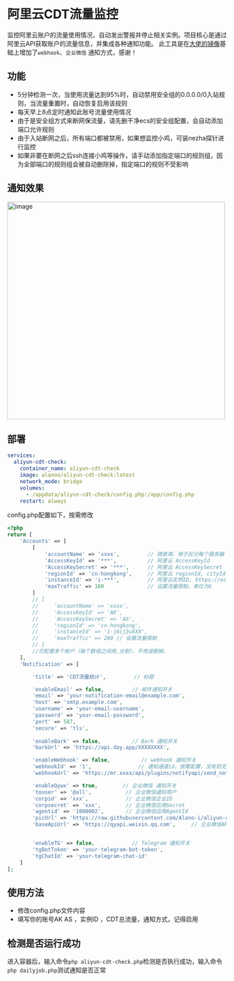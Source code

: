 # 阿里云CDT流量监控
监控阿里云账户的流量使用情况，自动发出警报并停止相关实例。项目核心是通过阿里云API获取账户的流量信息，并集成各种通知功能。
此工具是在[大佬的镜像](https://hostloc.com/thread-1345929-1-1.html)基础上增加了`webhook`、`企业微信` 通知方式，感谢！

## 功能
- 5分钟检测一次，当使用流量达到95%时，自动禁用安全组的0.0.0.0/0入站规则，当流量重置时，自动恢复启用该规则
- 每天早上8点定时通知此账号流量使用情况
- 由于是安全组方式来断网保流量，请先删干净ecs的安全组配置，会自动添加端口允许规则
- 由于入站断网之后，所有端口都被禁用，如果想监控小鸡，可装nezha探针进行监控
- 如果非要在断网之后ssh连接小鸡等操作，请手动添加指定端口的规则组，因为全部端口的规则组会被自动删除掉，指定端口的规则不受影响

## 通知效果
<img width="500" alt="image" src="https://github.com/user-attachments/assets/d8f5f590-e9a3-44ae-90e3-a4a4de938ab5">






## 部署
```yaml
services:
  aliyun-cdt-check:
    container_name: aliyun-cdt-check
    image: alanoo/aliyun-cdt-check:latest
    network_mode: bridge
    volumes:
      - /appdata/aliyun-cdt-check/config.php:/app/config.php
    restart: always
```
config.php配置如下，按需修改
```php
<?php
return [
    'Accounts' => [
        [
            'accountName' => 'xxxx',         // 随意填，用于区分每个服务器
            'AccessKeyId' => '***',          // 阿里云 AccessKeyId
            'AccessKeySecret' => '***',      // 阿里云 AccessKeySecret
            'regionId' => 'cn-hongkong',     // 阿里云 regionId, cityId 请参考 https://help.aliyun.com/document_detail/40654.html
            'instanceId' => 'i-***',         // 阿里云实例ID, https://ecs.console.aliyun.com/server/region/cn-hongkong?accounttraceid#/ 查看
            'maxTraffic' => 180              // 设置流量限制，单位为G
        ]
        // [
        //     'accountName' => 'xxxx',
        //     'AccessKeyId' => 'AK',
        //     'AccessKeySecret' => 'AS',
        //     'regionId' => 'cn-hongkong',
        //     'instanceId' => 'i-j6cj3uXXX',
        //     'maxTraffic' => 200 // 设置流量限制
        // ]
		//可配置多个账户（每个数组之间用,分割），不用请删掉。
    ],
    'Notification' => [

        'title' => 'CDT流量统计',         // 标题

        'enableEmail' => false,         // 邮件通知开关
        'email' => 'your-notification-email@example.com',
        'host' => 'smtp.example.com',
        'username' => 'your-email-username',
        'password' => 'your-email-password',
        'port' => 587,
        'secure' => 'tls',
       
        'enableBark' => false,          // Bark 通知开关
        'barkUrl' => 'https://api.day.app/XXXXXXXX', 

        'enableWebhook' => false,          // webhook 通知开关
        'webhookId' => '1',               // 通知通道id，按需配置，没有则无需修改
        'webhookUrl' => 'https://mr.xxxx/api/plugins/notifyapi/send_notify?&access_key=xxxxxxx', 

        'enableQywx' => true,        // 企业微信 通知开关
        'touser' => '@all',           // 企业微信通知用户
        'corpid' => 'xxx',            // 企业微信企业ID
        'corpsecret' => 'xxx',        // 企业微信应用Secret
        'agentid' => '1000002',       // 企业微信应用AgentId
        'picUrl' => 'https://raw.githubusercontent.com/Alano-i/aliyun-cdt-check/refs/heads/main/aliyuncdt.png',        // 企业微信通知封面图
        'baseApiUrl' => 'https://qyapi.weixin.qq.com',     // 企业微信API地址，如有代理填代理地址，默认：https://qyapi.weixin.qq.com


        'enableTG' => false,            // Telegram 通知开关
        'tgBotToken' => 'your-telegram-bot-token',
        'tgChatId' => 'your-telegram-chat-id'
    ]
];
```


## 使用方法
- 修改config.php文件内容
- 填写你的账号AK AS ，实例ID ，CDT总流量，通知方式，记得启用

## 检测是否运行成功
进入容器后，输入命令`php aliyun-cdt-check.php`检测是否执行成功，输入命令`php dailyjob.php`测试通知是否正常
